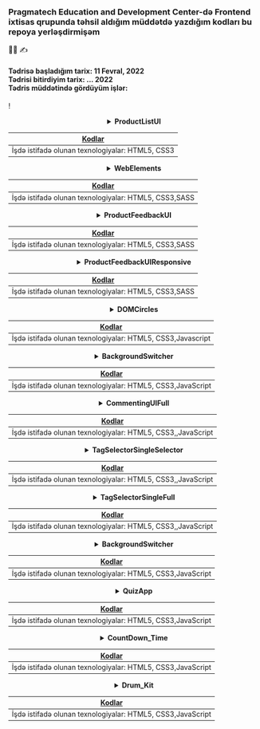 
### Pragmatech Education and Development Center-də Frontend ixtisas qrupunda təhsil aldığım müddətdə yazdığım kodları bu repoya yerləşdirmişəm  
:woman_student:  :writing_hand:

<h4>Tədrisə başladığım tarix: 11 Fevral, 2022  </br> Tədrisi bitirdiyim tarix: ... 2022 </br> Tədris müddətində gördüyüm işlər: </h4>




!
<div align="center">
<details> 
<summary><strong>ProductListUI</strong></summary>
</details>

| [Kodlar](https://github.com/nurlan-recebov/PragmatechFrontendProject/tree/main/ProductListUI)      |
| :---------------------------------------------------------------------------------------------------: |
|                      İşdə istifadə olunan texnologiyalar: HTML5, CSS3       
<div align="center">
<details> 
<summary><strong>WebElements</strong></summary>
</details>

| [Kodlar](https://github.com/nurlan-recebov/PragmatechFrontendProject/tree/main/WebElements)      |
| :---------------------------------------------------------------------------------------------------: |
|                      İşdə istifadə olunan texnologiyalar: HTML5, CSS3,SASS                                 |
  
<div align="center">
<details> 
<summary><strong>ProductFeedbackUI</strong></summary>
</details>

| [Kodlar](https://github.com/nurlan-recebov/PragmatechFrontendProject/tree/main/ProductFeedbackUI) |
| :---------------------------------------------------------------------------------------------------:      |
|                      İşdə istifadə olunan texnologiyalar: HTML5, CSS3,SASS                                      |

<div align="center">
<details> 
<summary><strong>ProductFeedbackUIResponsive</strong></summary>
</details>

| [Kodlar](https://github.com/nurlan-recebov/PragmatechFrontendProject/tree/main/ProductFeedbackUIResponsive)          |
| :---------------------------------------------------------------------------------------------------: |
|                      İşdə istifadə olunan texnologiyalar: HTML5, CSS3,SASS                                 |


<details> 
<summary><strong>DOMCircles</strong></summary>
</details>

| [Kodlar](https://github.com/nurlan-recebov/PragmatechFrontendProject/tree/main/DOMCircles)            |
| :---------------------------------------------------------------------------------------------------: |
|                      İşdə istifadə olunan texnologiyalar: HTML5, CSS3,Javascript                            |
  

<div align="center">
<details> 
<summary><strong>BackgroundSwitcher</strong></summary>
</details>

| [Kodlar](https://github.com/nurlan-recebov/PragmatechFrontendProject/tree/main/TagSelectorBasic/BackgroundSwitcher)|
| :---------------------------------------------------------------------------------------------------:                                              |
|                      İşdə istifadə olunan texnologiyalar: HTML5, CSS3,JavaScript                                                                   |
  
  

<div align="center">
<details> 
<summary><strong>CommentingUIFull</strong></summary>
</details>

| [Kodlar](https://github.com/nurlan-recebov/PragmatechFrontendProject/tree/main/TagSelectorBasic/CommentingUIFull)         |
| :---------------------------------------------------------------------------------------------------:              |
|                      İşdə istifadə olunan texnologiyalar: HTML5, CSS3,,JavaScript                                  |
  

<div align="center">
<details> 
<summary><strong>TagSelectorSingleSelector</strong></summary>
</details>

| [Kodlar](https://github.com/nurlan-recebov/PragmatechFrontendProject/tree/main/TagSelectorBasic/TagSelectorSingleFull)| 
| :---------------------------------------------------------------------------------------------------:              |
|                      İşdə istifadə olunan texnologiyalar: HTML5, CSS3,,JavaScript                                  |  
 

<div align="center">
<details> 
<summary><strong>TagSelectorSingleFull</strong></summary>
</details>

| [Kodlar](https://github.com/AlimaKarimova/PragmatechFrontEndProject/tree/main/Tasks_6-13/TagSelectorSingleFull/TagSelectorBasic)|
| :---------------------------------------------------------------------------------------------------:                           |
|                      İşdə istifadə olunan texnologiyalar: HTML5, CSS3,,JavaScript                                               |  
  
  


<div align="center">
<details> 
<summary><strong>BackgroundSwitcher</strong></summary>
</details>

| [Kodlar](https://github.com/AlimaKarimova/PragmatechFrontEndProject/tree/main/Tasks_6-13/BackgroundSwitcher)|
| :---------------------------------------------------------------------------------------------------:       |
|                      İşdə istifadə olunan texnologiyalar: HTML5, CSS3,JavaScript                            |  
  
 <div align="center">
<details> 
<summary><strong>QuizApp</strong></summary>
</details>
 
| [Kodlar](https://github.com/AlimaKarimova/PragmatechFrontEndProject/tree/main/Quiz)                    |
| :---------------------------------------------------------------------------------------------------: |
|                      İşdə istifadə olunan texnologiyalar: HTML5, CSS3,JavaScript                      |  
  
<div align="center">
<details> 
<summary><strong>CountDown_Time</strong></summary>
  <img src="https://github.com/AlimaKarimova/My_Works/blob/main/CountDown_Time/2022-05-25_21-04-29.png" alt="drum_kit">
</details>

| [Kodlar](https://github.com/AlimaKarimova/My_Works/tree/main/CountDown_Time)                          |
| :---------------------------------------------------------------------------------------------------: |
|                      İşdə istifadə olunan texnologiyalar: HTML5, CSS3,JavaScript                      |   

 <div align="center">
<details> 
<summary><strong>Drum_Kit</strong></summary>
  <img src="https://github.com/AlimaKarimova/My_Works/blob/main/Drum_Kit/2022-05-25_20-57-50.png" alt="drum_kit">
</details>

| [Kodlar](https://github.com/AlimaKarimova/My_Works/tree/main/Drum_Kit)                                |
| :---------------------------------------------------------------------------------------------------: |
|                      İşdə istifadə olunan texnologiyalar: HTML5, CSS3,JavaScript                      |   